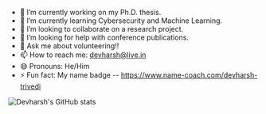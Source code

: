 - 🔭 I’m currently working on my Ph.D. thesis.
- 🌱 I’m currently learning Cybersecurity and Machine Learning.
- 👯 I’m looking to collaborate on a research project.
- 🤔 I’m looking for help with conference publications.
- 💬 Ask me about volunteering!!
- 📫 How to reach me: devharsh@live.in
- 😄 Pronouns: He/Him
- ⚡ Fun fact: My name badge -- https://www.name-coach.com/devharsh-trivedi
<!--
**devharsh/devharsh** is a ✨ _special_ ✨ repository because its `README.md` (this file) appears on your GitHub profile.

Here are some ideas to get you started:

- 🔭 I’m currently working on ...
- 🌱 I’m currently learning ...
- 👯 I’m looking to collaborate on ...
- 🤔 I’m looking for help with ...
- 💬 Ask me about ...
- 📫 How to reach me: ...
- 😄 Pronouns: ...
- ⚡ Fun fact: ...
-->

![Devharsh's GitHub stats](https://github-readme-stats.vercel.app/api?username=devharsh&show_icons=true&theme=cobalt)
